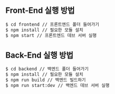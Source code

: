 ## Front-End 실행 방법

```bash
$ cd frontend // 프론트엔드 폴더 들어가기
$ npm install // 필요한 모듈 설치
$ npm start // 프론트엔드 데브 서버 실행
```

## Back-End 실행 방법

```bash
$ cd backend // 백엔드 폴더 들어가기
$ npm install // 필요한 모듈 설치
$ npm run build // 백엔드 빌드하기
$ npm run start:dev // 백엔드 데브 서버 실행
```

